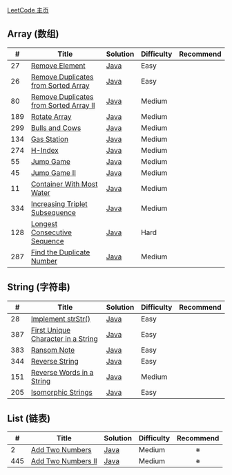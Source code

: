 [LeetCode 主页](https://leetcode.com/yingming006/)

## Array (数组)

| #    | Title                                                        | Solution                               | Difficulty | Recommend | 
| ---- | ------------------------------------------------------------ | -------------------------------------- | ---------- | :-------: |
| 27   | [Remove Element](https://leetcode.com/problems/remove-element/) | [Java](src/array/RemoveDuplicates.java)    | Easy       | |
| 26   | [Remove Duplicates from Sorted Array](https://leetcode.com/problems/remove-duplicates-from-sorted-array/description/) | [Java](src/array/RemoveDuplicates.java)    | Easy       | |
| 80   | [Remove Duplicates from Sorted Array II](https://leetcode.com/problems/remove-duplicates-from-sorted-array-ii/description/) | [Java](src/array/RemoveDuplicatesII.java) | Medium     | |
| 189  | [Rotate Array](https://leetcode.com/problems/rotate-array/) | [Java](src/array/RotateArray.java) | Medium     | |
| 299  | [Bulls and Cows](https://leetcode.com/problems/bulls-and-cows/) | [Java](src/array/BullsAndCows.java) | Medium     | |
| 134  | [Gas Station](https://leetcode.com/problems/gas-station/) | [Java](src/array/GasStation.java) | Medium     | |
| 274  | [H-Index](https://leetcode.com/problems/h-index/) | [Java](src/array/HIndex.java) | Medium     | |
| 55   | [Jump Game](https://leetcode.com/problems/jump-game/) | [Java](src/array/JumpGame.java) | Medium     | |
| 45   | [Jump Game II](https://leetcode.com/problems/jump-game-ii/) | [Java](src/array/JumpGameII.java) | Medium     | |
| 11   | [Container With Most Water](https://leetcode.com/problems/container-with-most-water/) | [Java](src/array/ContainerWithMostWater.java) | Medium     | |
| 334  | [Increasing Triplet Subsequence](https://leetcode.com/problems/increasing-triplet-subsequence/) | [Java](src/array/IncreasingTripletSubsequence.java) | Medium     | |
| 128  | [Longest Consecutive Sequence](https://leetcode.com/problems/longest-consecutive-sequence/) | [Java](src/array/LongestConsecutiveSequence.java) | Hard     | |
| 287  | [Find the Duplicate Number](https://leetcode.com/problems/find-the-duplicate-number/) | [Java](src/array/FindTheDuplicateNumber.java) | Medium     | |

## String (字符串)

| #    | Title                                                        | Solution                               | Difficulty | Recommend |
| ---- | ------------------------------------------------------------ | -------------------------------------- | ---------- | :-------: |
| 28   | [Implement strStr()](https://leetcode.com/problems/implement-strstr/) | [Java](src/string/ImplementStrStr.java) | Easy     | |
| 387  | [First Unique Character in a String](https://leetcode.com/problems/first-unique-character-in-a-string/) | [Java](src/string/FirstUniqueCharacterInAString.java) | Easy     | |
| 383  | [Ransom Note](https://leetcode.com/problems/ransom-note/) | [Java](src/string/RansomNote.java) | Easy     | |
| 344  | [Reverse String](https://leetcode.com/problems/reverse-string/) | [Java](src/string/ReverseString.java) | Easy     | |
| 151  | [Reverse Words in a String](https://leetcode.com/problems/reverse-words-in-a-string/) | [Java](src/string/ReverseWordsInAString.java) | Medium     | |
| 205  | [Isomorphic Strings](https://leetcode.com/problems/isomorphic-strings/) | [Java](src/string/IsomorphicStrings.java) | Easy     | |

## List (链表)

| #    | Title                                                        | Solution                               | Difficulty | Recommend |
| ---- | ------------------------------------------------------------ | -------------------------------------- | ---------- | :-------: |
| 2    | [Add Two Numbers](https://leetcode.com/problems/add-two-numbers/) | [Java](src/list/AddTwoNumbers.java) | Medium     | ※ |
| 445  | [Add Two Numbers II](https://leetcode.com/problems/add-two-numbers-ii/) | [Java](src/list/AddTwoNumbersII.java) | Medium     | ※ |